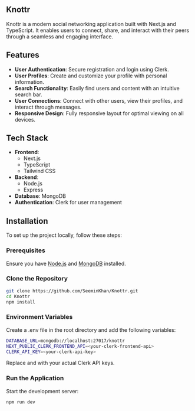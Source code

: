 ## Knottr

Knottr is a modern social networking application built with Next.js and TypeScript. It enables users to connect, share, and interact with their peers through a seamless and engaging interface.

## Features

- **User Authentication**: Secure registration and login using Clerk.
- **User Profiles**: Create and customize your profile with personal information.
- **Search Functionality**: Easily find users and content with an intuitive search bar.
- **User Connections**: Connect with other users, view their profiles, and interact through messages.
- **Responsive Design**: Fully responsive layout for optimal viewing on all devices.

## Tech Stack

- **Frontend**: 
  - Next.js
  - TypeScript
  - Tailwind CSS
- **Backend**: 
  - Node.js
  - Express
- **Database**: MongoDB
- **Authentication**: Clerk for user management

## Installation

To set up the project locally, follow these steps:

### Prerequisites

Ensure you have [Node.js](https://nodejs.org/) and [MongoDB](https://www.mongodb.com/) installed.

### Clone the Repository

```bash
git clone https://github.com/SeeminKhan/Knottr.git
cd Knottr
npm install
```

### Environment Variables

Create a .env file in the root directory and add the following variables:
```bash
DATABASE_URL=mongodb://localhost:27017/knottr
NEXT_PUBLIC_CLERK_FRONTEND_API=<your-clerk-frontend-api>
CLERK_API_KEY=<your-clerk-api-key>
```
Replace <your-clerk-frontend-api> and <your-clerk-api-key> with your actual Clerk API keys.

### Run the Application

Start the development server:
```bash
npm run dev



